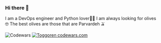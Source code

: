 ### Hi there 👋

I am a DevOps engineer and Python lover🔺🔻
I am always looking for olives 🤓 The best olives are those that are Parvardeh 🫒

![Codewars](https://github.r2v.ch/codewars?user=roghuchi&top_languages=true)
[![Toggoren codewars.com](https://www.codewars.com/users/roghuchi/badges/large)](https://www.codewars.com/r/wocz7g)
